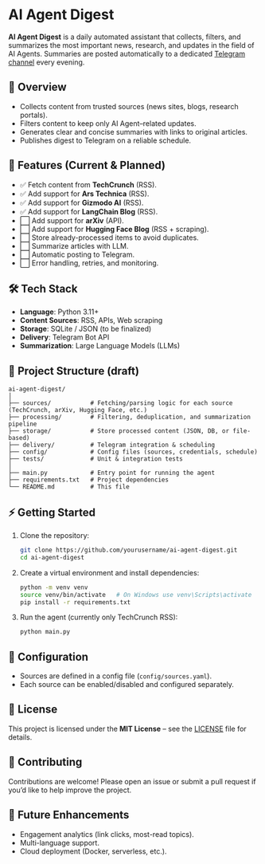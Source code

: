 # AI Agent Digest  

**AI Agent Digest** is a daily automated assistant that collects, filters, and summarizes the most important news, research, and updates in the field of AI Agents. Summaries are posted automatically to a dedicated [Telegram channel](#) every evening.  

## 🚀 Overview  
- Collects content from trusted sources (news sites, blogs, research portals).  
- Filters content to keep only AI Agent–related updates.  
- Generates clear and concise summaries with links to original articles.  
- Publishes digest to Telegram on a reliable schedule.  

## 📌 Features (Current & Planned)  
- ✅ Fetch content from **TechCrunch** (RSS).  
- ✅ Add support for **Ars Technica** (RSS).  
- ✅ Add support for **Gizmodo AI** (RSS).
- ✅ Add support for **LangChain Blog** (RSS). 
- ⬜ Add support for **arXiv** (API).  
- ⬜ Add support for **Hugging Face Blog** (RSS + scraping).  
- ⬜ Store already-processed items to avoid duplicates.  
- ⬜ Summarize articles with LLM.  
- ⬜ Automatic posting to Telegram.  
- ⬜ Error handling, retries, and monitoring.  

## 🛠️ Tech Stack  
- **Language**: Python 3.11+  
- **Content Sources**: RSS, APIs, Web scraping  
- **Storage**: SQLite / JSON (to be finalized)  
- **Delivery**: Telegram Bot API  
- **Summarization**: Large Language Models (LLMs)  

## 📂 Project Structure (draft)  
```
ai-agent-digest/
│
├── sources/           # Fetching/parsing logic for each source (TechCrunch, arXiv, Hugging Face, etc.)
├── processing/        # Filtering, deduplication, and summarization pipeline
├── storage/           # Store processed content (JSON, DB, or file-based)
├── delivery/          # Telegram integration & scheduling
├── config/            # Config files (sources, credentials, schedule)
├── tests/             # Unit & integration tests
│
├── main.py            # Entry point for running the agent
├── requirements.txt   # Project dependencies
└── README.md          # This file
```

## ⚡ Getting Started  
1. Clone the repository:  
   ```bash
   git clone https://github.com/yourusername/ai-agent-digest.git
   cd ai-agent-digest
   ```
2. Create a virtual environment and install dependencies:  
   ```bash
   python -m venv venv
   source venv/bin/activate   # On Windows use venv\Scripts\activate
   pip install -r requirements.txt
   ```
3. Run the agent (currently only TechCrunch RSS):  
   ```bash
   python main.py
   ```

## 📖 Configuration  
- Sources are defined in a config file (`config/sources.yaml`).  
- Each source can be enabled/disabled and configured separately.  

## 📜 License  
This project is licensed under the **MIT License** – see the [LICENSE](LICENSE) file for details.  

## 🤝 Contributing  
Contributions are welcome! Please open an issue or submit a pull request if you’d like to help improve the project.  

## 🌟 Future Enhancements  
- Engagement analytics (link clicks, most-read topics).  
- Multi-language support.  
- Cloud deployment (Docker, serverless, etc.).  
